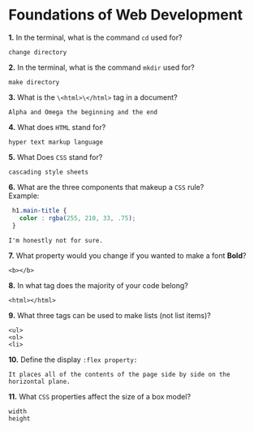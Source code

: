 # Foundations of Web Development

**1.** In the terminal, what is the command `cd` used for?
<!-- enter you answer in the space below -->
```
change directory
```

**2.** In the terminal, what is the command `mkdir` used for?
<!-- enter you answer in the space below -->
```
make directory
```

**3.** What is the `\<html>\</html>` tag in a document?
<!-- enter you answer in the space below -->
```
Alpha and Omega the beginning and the end
```

**4.** What does `HTML` stand for?
<!-- enter you answer in the space below -->
```
hyper text markup language
```

**5.** What Does `CSS` stand for?
<!-- enter you answer in the space below -->
```
cascading style sheets
```

**6.** What are the three components that makeup a `CSS` rule? <br> Example:
```css
 h1.main-title {
   color : rgba(255, 210, 33, .75);
 }
```
<!-- enter you answer in the space below -->
```
I'm honestly not for sure.
```

**7.** What property would you change if you wanted to make a font **Bold**?
<!-- enter you answer in the space below -->
```
<b></b>
```

**8.** In what tag does the majority of your code belong?
<!-- enter you answer in the space below -->
```
<html></html>
```

**9.** What three tags can be used to make lists (not list items)?
<!-- enter you answer in the space below -->
```
<ul>
<ol>
<li>
```

**10.** Define the display `:flex property:`
<!-- enter you answer in the space below -->
```
It places all of the contents of the page side by side on the horizontal plane.
```

**11.** What `CSS` properties affect the size of a box model?
<!-- enter you answer in the space below -->
```
width
height
```